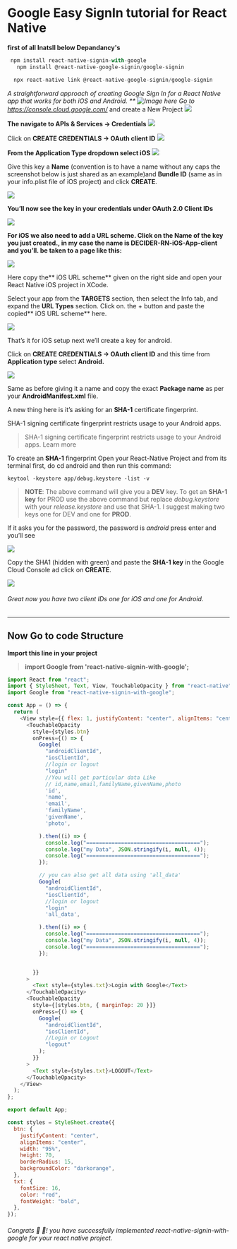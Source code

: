 # Google Easy SignIn tutorial for React Native

**first of all Inatsll below Depandancy's**

```javascript
 npm install react-native-signin-with-google
   npm install @react-native-google-signin/google-signin

  npx react-native link @react-native-google-signin/google-signin
```

**A straightforward approach of creating Google Sign In for a React Native app that works for both iOS and Android.
**
![Image here](https://miro.medium.com/max/1262/1*O_I2lbJ8cr16oscd3fh60Q.png)
Go to* https://console.cloud.google.com/* and create a New Project
![](https://miro.medium.com/max/1400/1*3CBcefA5NAxfSYAl9chwJA.png)

**The navigate to APIs & Services → Credentials**
![](https://miro.medium.com/max/1400/1*usbh1ePF_f3CSx8c0ahhKQ.png)

Click on **CREATE CREDENTIALS → OAuth client ID**
![](https://miro.medium.com/max/1400/1*Xy2GgvCR55DlatbEAhR6RA.png)

**From the Application Type dropdown select iOS**
![](https://miro.medium.com/max/1400/1*3j9hOz9IVpFcXR9_NgXv5Q.png)

Give this key a **Name** (convention is to have a name without any caps the screenshot below is just shared as an example)and **Bundle ID** (same as in your info.plist file of iOS project) and click **CREATE**.

![](https://miro.medium.com/max/1400/1*1ydIt5Bh4pWRbA-aKwW5mg.png)

**You’ll now see the key in your credentials under OAuth 2.0 Client IDs**

![](https://miro.medium.com/max/1400/1*MtM_FsfQAzq21BI6rJmUxw.png)

**For iOS we also need to add a URL scheme. Click on the Name of the key you just created., in my case the name is DECIDER-RN-iOS-App-client and you’ll. be taken to a page like this:**

![](https://miro.medium.com/max/1400/1*SQzFCgG25f61iEGuQUF4UQ.png)

Here copy the** iOS URL scheme** given on the right side and open your React Native iOS project in XCode.

Select your app from the **TARGETS** section, then select the Info tab, and expand the **URL Types** section. Click on. the + button and paste the copied** iOS URL scheme** here.

![](https://miro.medium.com/max/1400/1*FaEBEZz7CWp18kYlVZ9LxQ.png)

That’s it for iOS setup next we’ll create a key for android.

Click on **CREATE CREDENTIALS → OAuth client ID** and this time from **Application type** select **Android.**

![](https://miro.medium.com/max/1400/1*BWOWB6I-JUYaBKEBCdIw1g.png)

Same as before giving it a name and copy the exact **Package name** as per your **AndroidManifest.xml** file.

A new thing here is it’s asking for an **SHA-1** certificate fingerprint.

SHA-1 signing certificate fingerprint restricts usage to your Android apps.

> SHA-1 signing certificate fingerprint restricts usage to your Android apps.
> Learn more

To create an **SHA-1** fingerprint Open your React-Native Project and from its terminal first, do cd android and then run this command:

    keytool -keystore app/debug.keystore -list -v

> **NOTE**: The above command will give you a **DEV** key. To get an **SHA-1 key** for PROD use the above command but replace _debug.keystore_ with your _release.keystore_ and use that SHA-1. I suggest making two keys one for DEV and one for **PROD**.

If it asks you for the password, the password is _android_ press enter and you’ll see

![](https://miro.medium.com/max/1400/1*AgvOCpjjAAb-XErE6Oibmg.png)

Copy the SHA1 (hidden with green) and paste the **SHA-1 key** in the Google Cloud Console ad click on **CREATE**.

![](https://miro.medium.com/max/1400/1*J2ELizE7PikoUTz31VdK0g.png)

###### Great now you have two client IDs one for iOS and one for Android.

---

## Now Go to code Structure

**Import this line in your project**

> **import Google from 'react-native-signin-with-google';**

```javascript
import React from "react";
import { StyleSheet, Text, View, TouchableOpacity } from "react-native";
import Google from "react-native-signin-with-google";

const App = () => {
  return (
    <View style={{ flex: 1, justifyContent: "center", alignItems: "center" }}>
      <TouchableOpacity
        style={styles.btn}
        onPress={() => {
          Google(
            "androidClientId",
            "iosClientId",
            //login or logout
            "login"
            //You will get particular data Like
            // id,name,email,familyName,givenName,photo
            'id',
            'name',
            'email',
            'familyName',
            'givenName',
            'photo',

          ).then((i) => {
            console.log("====================================");
            console.log("my Data", JSON.stringify(i, null, 4));
            console.log("====================================");
          });

          // you can also get all data using 'all_data'
          Google(
            "androidClientId",
            "iosClientId",
            //login or logout
            "login"
            'all_data',

          ).then((i) => {
            console.log("====================================");
            console.log("my Data", JSON.stringify(i, null, 4));
            console.log("====================================");
          });


        }}
      >
        <Text style={styles.txt}>Login with Google</Text>
      </TouchableOpacity>
      <TouchableOpacity
        style={[styles.btn, { marginTop: 20 }]}
        onPress={() => {
          Google(
            "androidClientId",
            "iosClientId",
            //Login or Logout
            "logout"
          );
        }}
      >
        <Text style={styles.txt}>LOGOUT</Text>
      </TouchableOpacity>
    </View>
  );
};

export default App;

const styles = StyleSheet.create({
  btn: {
    justifyContent: "center",
    alignItems: "center",
    width: "95%",
    height: 70,
    borderRadius: 15,
    backgroundColor: "darkorange",
  },
  txt: {
    fontSize: 16,
    color: "red",
    fontWeight: "bold",
  },
});
```

###### Congrats 🙌 🎉! you have successfully implemented react-native-signin-with-google for your react native project.
